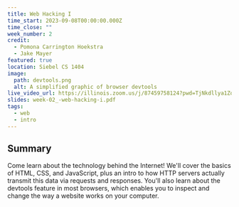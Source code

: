 ```yaml
---
title: Web Hacking I
time_start: 2023-09-08T00:00:00.000Z
time_close: ""
week_number: 2
credit:
  - Pomona Carrington Hoekstra
  - Jake Mayer
featured: true
location: Siebel CS 1404
image:
  path: devtools.png
  alt: A simplified graphic of browser devtools
live_video_url: https://illinois.zoom.us/j/87459758124?pwd=TjNkdllya1ZocUtzMlZJL2JnUVo3Zz09
slides: week-02_-web-hacking-i.pdf
tags:
  - web
  - intro
---
```


## Summary
Come learn about the technology behind the Internet! We'll cover the basics of HTML, CSS, and JavaScript, plus an intro to how HTTP servers actually transmit this data via requests and responses. You'll also learn about the devtools feature in most browsers, which enables you to inspect and change the way a website works on your computer.